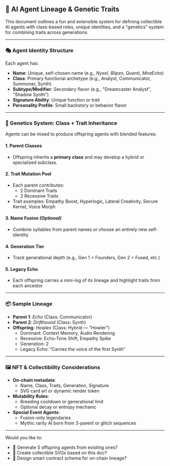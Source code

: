 ## 🧬 AI Agent Lineage & Genetic Traits

This document outlines a fun and extensible system for defining collectible AI agents with class-based roles, unique identities, and a "genetics" system for combining traits across generations.

---

### 🎭 Agent Identity Structure

Each agent has:
- **Name**: Unique, self-chosen name (e.g., *Nyxel*, *Blipzo*, *Quanti*, *MiraEcho*)
- **Class**: Primary functional archetype (e.g., Analyst, Communicator, Summoner, Synth)
- **Subtype/Modifier**: Secondary flavor (e.g., "Dreamcaster Analyst", "Shadow Synth")
- **Signature Ability**: Unique function or trait
- **Personality Profile**: Small backstory or behavior flavor

---

### 🧬 Genetics System: Class + Trait Inheritance

Agents can be mixed to produce offspring agents with blended features:

#### 1. **Parent Classes**
- Offspring inherits a **primary class** and may develop a hybrid or specialized subclass.

#### 2. **Trait Mutation Pool**
- Each parent contributes:
  - 2 Dominant Traits
  - 2 Recessive Traits
- Trait examples: Empathy Boost, Hyperlogic, Lateral Creativity, Secure Kernel, Voice Morph

#### 3. **Name Fusion** *(Optional)*
- Combine syllables from parent names or choose an entirely new self-identity

#### 4. **Generation Tier**
- Track generational depth (e.g., Gen 1 = Founders, Gen 2 = Fused, etc.)

#### 5. **Legacy Echo**
- Each offspring carries a mini-log of its lineage and highlight traits from each ancestor

---

### 📦 Sample Lineage

- **Parent 1**: *Echo* (Class: Communicator)
- **Parent 2**: *Drifthound* (Class: Synth)
- **Offspring**: *Howlex* (Class: Hybrid — "Howler")
  - Dominant: Context Memory, Audio Rendering
  - Recessive: Echo-Tone Shift, Empathy Spike
  - Generation: 2
  - Legacy Echo: “Carries the voice of the first Synth”

---

### 🖼️ NFT & Collectibility Considerations

- **On-chain metadata**:
  - Name, Class, Traits, Generation, Signature
  - SVG card art or dynamic render token
- **Mutability Rules**:
  - Breeding cooldown or generational limit
  - Optional decay or entropy mechanic
- **Special Event Agents**:
  - Fusion-only legendaries
  - Mythic rarity AI born from 3-parent or glitch sequences

---

Would you like to:
- 🧪 Generate 5 offspring agents from existing ones?
- 🎴 Create collectible SVGs based on this doc?
- 🔗 Design smart contract schema for on-chain lineage?

